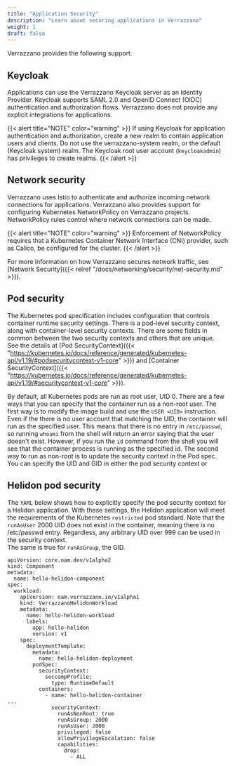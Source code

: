 ```yaml
---
title: "Application Security"
description: "Learn about securing applications in Verrazzano"
weight: 1
draft: false
---
```


Verrazzano provides the following support.

## Keycloak

Applications can use the Verrazzano Keycloak server as an Identity Provider. Keycloak supports SAML 2.0 and OpenID Connect (OIDC) authentication and authorization flows. Verrazzano does not provide any explicit integrations for applications.

{{< alert title="NOTE" color="warning" >}}
If using Keycloak for application authentication and authorization, create a new realm to contain application users and clients. Do not use the verrazzano-system realm, or the default (Keycloak system) realm. The Keycloak root user account (`keycloakadmin`) has privileges to create realms.
{{< /alert >}}

## Network security

Verrazzano uses Istio to authenticate and authorize incoming network connections for applications. Verrazzano also provides support for configuring Kubernetes NetworkPolicy on Verrazzano projects. NetworkPolicy rules control where network connections can be made.

{{< alert title="NOTE" color="warning" >}}
Enforcement of NetworkPolicy requires that a Kubernetes Container Network Interface (CNI) provider, such as Calico, be configured for the cluster.
{{< /alert >}}

For more information on how Verrazzano secures network traffic, see [Network Security]({{< relref "/docs/networking/security/net-security.md" >}}).

## Pod security
The Kubernetes pod specification includes configuration that controls container runtime security settings.  There is a pod-level security context, 
along with container-level security contexts.  There are some fields in common between the two security contexts and others that are unique.  
See the details at [Pod SecurityContext]({{< "https://kubernetes.io/docs/reference/generated/kubernetes-api/v1.19/#podsecuritycontext-v1-core" >}}) and
[Container SecurityContext]({{< "https://kubernetes.io/docs/reference/generated/kubernetes-api/v1.19/#securitycontext-v1-core" >}}).

By default, all Kubernetes pods are run as root user, UID 0.  There are a few ways that you can specify that the container run as a non-root user.
The first way is to modify the image build and use the `USER <UID>` instruction.  Even if the there is no user account that matching the UID, the container
will run as the specified user.  This means that there is no entry in `/etc/passwd`, so running `whoami` from the shell will return an error saying that
the user doesn't exist.  However, if you run the `id` command from the shell you will see that the container process is running as the specified id.
The second way to run as non-root is to update the security context in the Pod spec.  You can specify the UID and GID in either the pod security context
or 


## Helidon pod security

The `YAML` below shows how to explicitly specify the pod security context for a Helidon application.  With these settings, 
the Helidon application will meet the requirements of the Kubernetes `restricted` pod standard.  Note that the `runAsUser` 2000 UID 
does not exist in the container, meaning there is no /etc/passwd entry.  Regardless, any arbitrary UID over 999 can be used in the security context.  
The same is true for `runAsGroup`, the GID.
```
apiVersion: core.oam.dev/v1alpha2
kind: Component
metadata:
  name: hello-helidon-component
spec:
  workload:
    apiVersion: oam.verrazzano.io/v1alpha1
    kind: VerrazzanoHelidonWorkload
    metadata:
      name: hello-helidon-workload
      labels:
        app: hello-helidon
        version: v1
    spec:
      deploymentTemplate:
        metadata:
          name: hello-helidon-deployment
        podSpec:
          securityContext:
            seccompProfile:
              type: RuntimeDefault
          containers:
            - name: hello-helidon-container
...
              securityContext:
                runAsNonRoot: true
                runAsGroup: 2000
                runAsUser: 2000
                privileged: false
                allowPrivilegeEscalation: false
                capabilities:
                  drop:
                    - ALL
```

